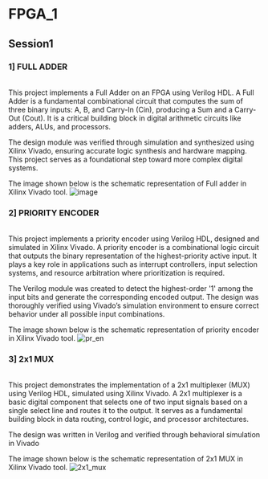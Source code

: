 # FPGA_1
## Session1 

### 1] FULL ADDER
<br>
This project implements a Full Adder on an FPGA using Verilog HDL. A Full Adder is a fundamental combinational circuit that computes the sum of three binary inputs: A, B, and Carry-In (Cin), producing a Sum and a Carry-Out (Cout). It is a critical building block in digital arithmetic circuits like adders, ALUs, and processors.

The design module was verified through simulation and synthesized using Xilinx Vivado, ensuring accurate logic synthesis and hardware mapping. This project serves as a foundational step toward more complex digital systems.

The image shown below is the schematic representation of Full adder in Xilinx Vivado tool.
![image](https://github.com/user-attachments/assets/858bb3f3-9d55-4c68-b96d-f53a7721351a)

### 2] PRIORITY ENCODER

<br>This project implements a priority encoder using Verilog HDL, designed and simulated in Xilinx Vivado. A priority encoder is a combinational logic circuit that outputs the binary representation of the highest-priority active input. It plays a key role in applications such as interrupt controllers, input selection systems, and resource arbitration where prioritization is required.

The Verilog module was created to detect the highest-order '1' among the input bits and generate the corresponding encoded output. The design was thoroughly verified using Vivado’s simulation environment to ensure correct behavior under all possible input combinations.

The image shown below is the schematic representation of priority encoder in Xilinx Vivado tool.
![pr_en](https://github.com/user-attachments/assets/83ca720b-1086-4914-8f82-f1198770343b)

### 3] 2x1 MUX
<br/>
This project demonstrates the implementation of a 2x1 multiplexer (MUX) using Verilog HDL, simulated using Xilinx Vivado. A 2x1 multiplexer is a basic digital component that selects one of two input signals based on a single select line and routes it to the output. It serves as a fundamental building block in data routing, control logic, and processor architectures.

The design was written in Verilog and verified through behavioral simulation in Vivado

The image shown below is the schematic representation of 2x1 MUX in Xilinx Vivado tool.
![2x1_mux](https://github.com/user-attachments/assets/d98800d1-fbef-427e-82d9-912fef531b63)
